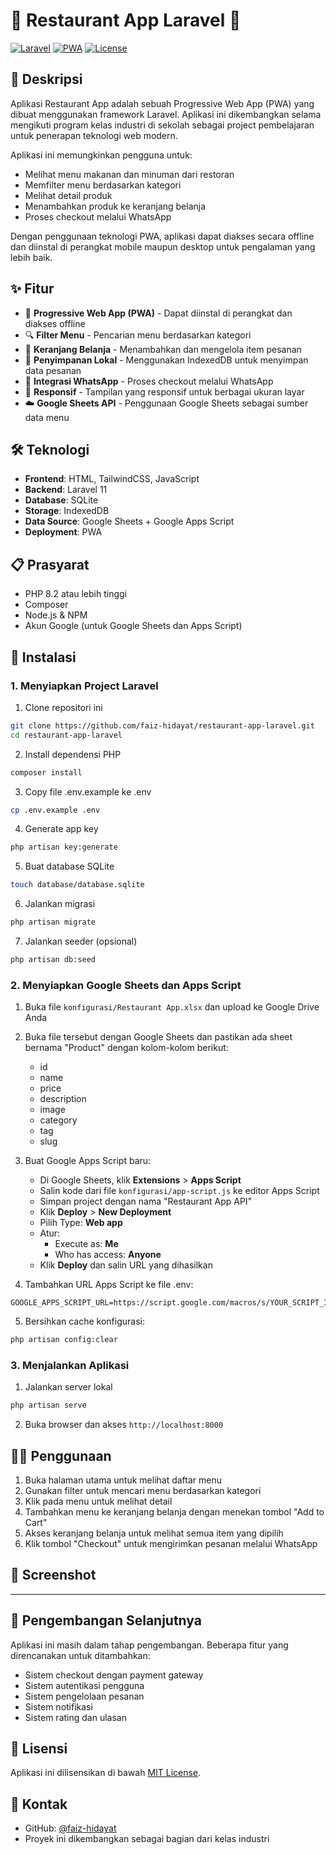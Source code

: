 # 🍔 Restaurant App Laravel 🍕

[![Laravel](https://img.shields.io/badge/Laravel-11.x-FF2D20?style=for-the-badge&logo=laravel&logoColor=white)](https://laravel.com)
[![PWA](https://img.shields.io/badge/PWA-Ready-5A0FC8?style=for-the-badge&logo=pwa&logoColor=white)](https://web.dev/progressive-web-apps/)
[![License](https://img.shields.io/badge/License-MIT-blue?style=for-the-badge)](LICENSE)

## 📝 Deskripsi

Aplikasi Restaurant App adalah sebuah Progressive Web App (PWA) yang dibuat menggunakan framework Laravel. Aplikasi ini dikembangkan selama mengikuti program kelas industri di sekolah sebagai project pembelajaran untuk penerapan teknologi web modern.

Aplikasi ini memungkinkan pengguna untuk:

-   Melihat menu makanan dan minuman dari restoran
-   Memfilter menu berdasarkan kategori
-   Melihat detail produk
-   Menambahkan produk ke keranjang belanja
-   Proses checkout melalui WhatsApp

Dengan penggunaan teknologi PWA, aplikasi dapat diakses secara offline dan diinstal di perangkat mobile maupun desktop untuk pengalaman yang lebih baik.

## ✨ Fitur

-   📱 **Progressive Web App (PWA)** - Dapat diinstal di perangkat dan diakses offline
-   🔍 **Filter Menu** - Pencarian menu berdasarkan kategori
-   🛒 **Keranjang Belanja** - Menambahkan dan mengelola item pesanan
-   💾 **Penyimpanan Lokal** - Menggunakan IndexedDB untuk menyimpan data pesanan
-   📲 **Integrasi WhatsApp** - Proses checkout melalui WhatsApp
-   📱 **Responsif** - Tampilan yang responsif untuk berbagai ukuran layar
-   ☁️ **Google Sheets API** - Penggunaan Google Sheets sebagai sumber data menu

## 🛠️ Teknologi

-   **Frontend**: HTML, TailwindCSS, JavaScript
-   **Backend**: Laravel 11
-   **Database**: SQLite
-   **Storage**: IndexedDB
-   **Data Source**: Google Sheets + Google Apps Script
-   **Deployment**: PWA

## 📋 Prasyarat

-   PHP 8.2 atau lebih tinggi
-   Composer
-   Node.js & NPM
-   Akun Google (untuk Google Sheets dan Apps Script)

## 🚀 Instalasi

### 1. Menyiapkan Project Laravel

1. Clone repositori ini

```bash
git clone https://github.com/faiz-hidayat/restaurant-app-laravel.git
cd restaurant-app-laravel
```

2. Install dependensi PHP

```bash
composer install
```

3. Copy file .env.example ke .env

```bash
cp .env.example .env
```

4. Generate app key

```bash
php artisan key:generate
```

5. Buat database SQLite

```bash
touch database/database.sqlite
```

6. Jalankan migrasi

```bash
php artisan migrate
```

7. Jalankan seeder (opsional)

```bash
php artisan db:seed
```

### 2. Menyiapkan Google Sheets dan Apps Script

1. Buka file `konfigurasi/Restaurant App.xlsx` dan upload ke Google Drive Anda

2. Buka file tersebut dengan Google Sheets dan pastikan ada sheet bernama "Product" dengan kolom-kolom berikut:

    - id
    - name
    - price
    - description
    - image
    - category
    - tag
    - slug

3. Buat Google Apps Script baru:

    - Di Google Sheets, klik **Extensions** > **Apps Script**
    - Salin kode dari file `konfigurasi/app-script.js` ke editor Apps Script
    - Simpan project dengan nama "Restaurant App API"
    - Klik **Deploy** > **New Deployment**
    - Pilih Type: **Web app**
    - Atur:
        - Execute as: **Me**
        - Who has access: **Anyone**
    - Klik **Deploy** dan salin URL yang dihasilkan

4. Tambahkan URL Apps Script ke file .env:

```
GOOGLE_APPS_SCRIPT_URL=https://script.google.com/macros/s/YOUR_SCRIPT_ID/exec
```

5. Bersihkan cache konfigurasi:

```bash
php artisan config:clear
```

### 3. Menjalankan Aplikasi

1. Jalankan server lokal

```bash
php artisan serve
```

2. Buka browser dan akses `http://localhost:8000`

## 👨‍💻 Penggunaan

1. Buka halaman utama untuk melihat daftar menu
2. Gunakan filter untuk mencari menu berdasarkan kategori
3. Klik pada menu untuk melihat detail
4. Tambahkan menu ke keranjang belanja dengan menekan tombol "Add to Cart"
5. Akses keranjang belanja untuk melihat semua item yang dipilih
6. Klik tombol "Checkout" untuk mengirimkan pesanan melalui WhatsApp

## 📸 Screenshot

----

## 🔮 Pengembangan Selanjutnya

Aplikasi ini masih dalam tahap pengembangan. Beberapa fitur yang direncanakan untuk ditambahkan:

-   Sistem checkout dengan payment gateway
-   Sistem autentikasi pengguna
-   Sistem pengelolaan pesanan
-   Sistem notifikasi
-   Sistem rating dan ulasan

## 📄 Lisensi

Aplikasi ini dilisensikan di bawah [MIT License](LICENSE).

## 👥 Kontak

-   GitHub: [@faiz-hidayat](https://github.com/faiz-hidayat)
-   Proyek ini dikembangkan sebagai bagian dari kelas industri
